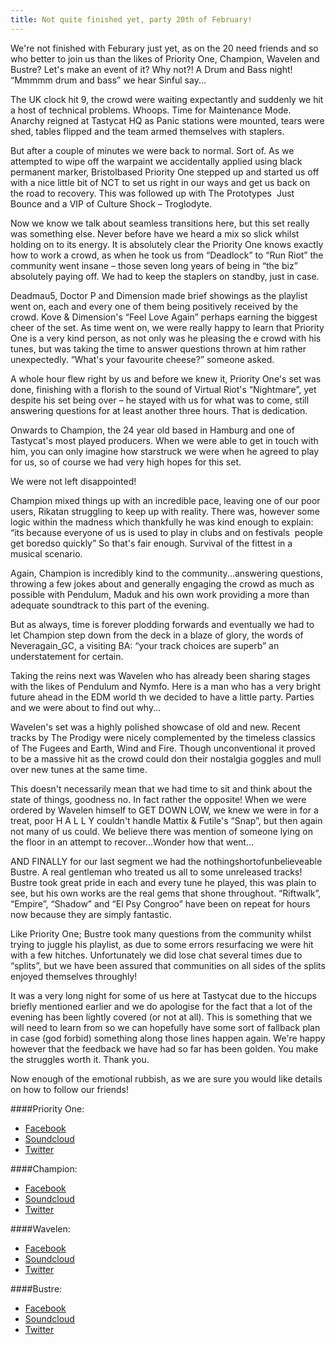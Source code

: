 ```yaml
---
title: Not quite finished yet, party 20th of February!
---
```

We're not finished with Feburary just yet, as on the 20 need friends and so who better to join us than the likes of
Priority One, Champion, Wavelen and Bustre? Let's make an event of it? Why not?! A Drum and Bass night! “Mmmmm drum and
bass” we hear Sinful say...

The UK clock hit 9, the crowd were waiting expectantly and suddenly we hit a host of technical problems. Whoops. Time
for Maintenance Mode. Anarchy reigned at Tastycat HQ as Panic stations were mounted, tears were shed, tables flipped
and the team armed themselves with staplers.

But after a couple of minutes we were back to normal. Sort of. As we attempted to wipe off the warpaint we accidentally
applied using black permanent marker, Bristol­based Priority One stepped up and started us off with a nice little bit
of NCT to set us right in our ways and get us back on the road to recovery. This was followed up with The Prototypes
­ Just Bounce and a VIP of Culture Shock – Troglodyte.

Now we know we talk about seamless transitions here, but this set really was something else. Never before have we heard
a mix so slick whilst holding on to its energy. It is absolutely clear the Priority One knows exactly how to work a
crowd, as when he took us from “Deadlock” to “Run Riot” the community went insane – those seven long years of being in
“the biz” absolutely paying off. We had to keep the staplers on standby, just in case.

Deadmau5, Doctor P and Dimension made brief showings as the playlist went on, each and every one of them being
positively received by the crowd. Kove & Dimension's “Feel Love Again” perhaps earning the biggest cheer of the set.
As time went on, we were really happy to learn that Priority One is a very kind person, as not only was he pleasing the
e crowd with his tunes, but was taking the time to answer questions thrown at him rather unexpectedly. “What's your
favourite cheese?” someone asked.

A whole hour flew right by us and before we knew it, Priority One's set was done, finishing with a florish to the sound
of Virtual Riot's “Nightmare”, yet despite his set being over – he stayed with us for what was to come, still answering
questions for at least another three hours. That is dedication.

Onwards to Champion, the 24 year old based in Hamburg and one of Tastycat's most played producers. When we were able to
get in touch with him, you can only imagine how starstruck we were when he agreed to play for us, so of course we had
very high hopes for this set.

We were not left disappointed!

Champion mixed things up with an incredible pace, leaving one of our poor users, Rikatan struggling to keep up with
reality. There was, however some logic within the madness which thankfully he was kind enough to explain: “its because
everyone of us is used to play in clubs and on festivals ­ people get boredso quickly” So that's fair enough. Survival
of the fittest in a musical scenario.

Again, Champion is incredibly kind to the community...answering questions, throwing a few jokes about and generally
engaging the crowd as much as possible with Pendulum, Maduk and his own work providing a more than adequate soundtrack
to this part of the evening.

But as always, time is forever plodding forwards and eventually we had to let Champion step down from the deck in a
blaze of glory, the words of Neveragain_GC, a visiting BA: “your track choices are superb” an understatement for certain.

Taking the reins next was Wavelen who has already been sharing stages with the likes of Pendulum and Nymfo. Here is a
man who has a very bright future ahead in the EDM world th we decided to have a little party. Parties and we were about
to find out why...

Wavelen's set was a highly polished showcase of old and new. Recent tracks by The Prodigy were nicely complemented by
the timeless classics of The Fugees and Earth, Wind and Fire. Though unconventional it proved to be a massive hit as
the crowd could don their nostalgia goggles and mull over new tunes at the same time.

This doesn't necessarily mean that we had time to sit and think about the state of things, goodness no. In fact rather
the opposite! When we were ordered by Wavelen himself to GET DOWN LOW, we knew we were in for a treat, poor H A L L Y
couldn't handle Mattix & Futile's “Snap”, but then again not many of us could. We believe there was mention of someone
lying on the floor in an attempt to recover...Wonder how that went...

AND FINALLY for our last segment we had the nothing­short­of­unbelieveable Bustre. A real gentleman who treated us all
to some unreleased tracks! Bustre took great pride in each and every tune he played, this was plain to see, but his own
works are the real gems that shone throughout. “Riftwalk”, “Empire”, “Shadow” and “El Psy Congroo” have been on repeat
for hours now because they are simply fantastic.

Like Priority One; Bustre took many questions from the community whilst trying to juggle his playlist, as due to some
errors resurfacing we were hit with a few hitches. Unfortunately we did lose chat several times due to “splits”, but we
have been assured that communities on all sides of the splits enjoyed themselves throughly! 

It was a very long night for some of us here at Tastycat due to the hiccups briefly mentioned earlier and we do
apologise for the fact that a lot of the evening has been lightly covered (or not at all). This is something that we
will need to learn from so we can hopefully have some sort of fallback plan in case (god forbid) something along those
lines happen again. We're happy however that the feedback we have had so far has been golden. You make the struggles
worth it. Thank you.

Now enough of the emotional rubbish, as we are sure you would like details on how to follow our friends!

####Priority One:

* [Facebook](http://goo.gl/M1FnHt)
* [Soundcloud](http://goo.gl/WPRnR5)
* [Twitter](http://goo.gl/2GdT8O)

####Champion:

* [Facebook](http://goo.gl/bRDemm)
* [Soundcloud](http://goo.gl/w2lB2E)
* [Twitter](http://goo.gl/tzj7Dm)

####Wavelen:

* [Facebook](http://goo.gl/J3qY5G)
* [Soundcloud](http://goo.gl/rr4evM)
* [Twitter](http://goo.gl/OGcVOE)

####Bustre:

* [Facebook](http://goo.gl/3hOAqj)
* [Soundcloud](http://goo.gl/h5rjxg)
* [Twitter](http://goo.gl/jtbgJB)